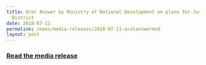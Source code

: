 ```yaml
---
title: Oral Answer by Ministry of National Development on plans for Jurong Lake
  District
date: 2018-07-11
permalink: /news/media-releases/2018-07-11-oralanswermnd
layout: post
---
```

<h3 style="color:#124596; font-weight:bold;"><a href="https://www.mnd.gov.sg/newsroom/parliament-matters/qas/view/oral-answer-by-ministry-of-national-development-on-plans-for-juronglake-district">Read the media release</a></h3>